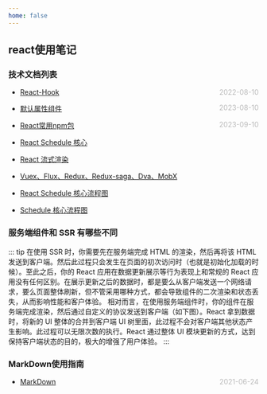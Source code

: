 ```yaml
---
home: false
---
```

## react使用笔记
### 技术文档列表
* [React-Hook](./hooks)  <span style="color:#bbb; float:right">2022-08-10</span>
* [默认属性组件](./defaultPropHOC)  <span style="color:#bbb; float:right">2023-08-10</span>
* [React常用npm包](./npmPackage)  <span style="color:#bbb; float:right">2023-09-10</span>
* [React Schedule 核心](https://juejin.cn/post/7208222652619800613#heading-5)
* [React 流式渲染](https://zhuanlan.zhihu.com/p/639505410?utm_id=0)
* [Vuex、Flux、Redux、Redux-saga、Dva、MobX](https://zhuanlan.zhihu.com/p/53599723)
* [React Schedule 核心流程图](https://p6-juejin.byteimg.com/tos-cn-i-k3u1fbpfcp/493c087e2fd64e1a8c552f16927192f6~tplv-k3u1fbpfcp-watermark.image?)

* [Schedule 核心流程图](https://zhuanlan.zhihu.com/p/450267610?utm_id=0)

### 服务端组件和 SSR 有哪些不同
::: tip
在使用 SSR 时，你需要先在服务端完成 HTML 的渲染，然后再将该 HTML 发送到客户端。然后此过程只会发生在页面的初次访问时（也就是初始化加载的时候）。至此之后，你的 React 应用在数据更新展示等行为表现上和常规的 React 应用没有任何区别。在展示更新之后的数据时，都是要么从客户端发送一个网络请求，要么页面整体刷新，但不管采用哪种方式，都会导致组件的二次渲染和状态丢失，从而影响性能和客户体验。
相对而言，在使用服务端组件时，你的组件在服务端完成渲染，然后通过自定义的协议发送到客户端（如下图）。React 拿到数据时，将新的 UI 整体的合并到客户端 UI 树里面，此过程不会对客户端其他状态产生影响。此过程可以无限次数的执行。React 通过整体 UI 模块更新的方式，达到保持客户端状态的目的，极大的增强了用户体验。
:::

### MarkDown使用指南
*  [MarkDown](../blog-daily/use-markdown)  <span style="color:#bbb; float:right">2021-06-24</span>
